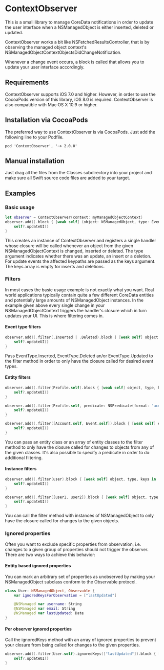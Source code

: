 ContextObserver
======
This is a small library to manage CoreData notifications in order to update the user interface when a NSManagedObject is either inserted, deleted or updated.

ContextObserver works a bit like NSFetchedResultsController, that is by observing the managed object context's NSManagedObjectContextObjectsDidChangeNotification.

Whenever a change event occurs, a block is called that allows you to update your user interface accordingly.

## Requirements
ContextObserver supports iOS 7.0 and higher. However, in order to use the CocoaPods version of this library, iOS 8.0 is required. ContextObserver is also compatible with Mac OS X 10.9 or higher.

## Installation via CocoaPods
The preferred way to use ContextObserver is via CocoaPods. Just add the following line to your Podfile.
```
pod 'ContextObserver', '~> 2.0.0'
```

## Manual installation
Just drag all the files from the Classes subdirectory into your project and make sure all Swift source code files are added to your target.

## Examples
### Basic usage
```swift
let observer = ContextObserver(context: myManagedObjectContext)
observer.add().block { [weak self] (object: NSManagedObject, type: EventType, keys: [String]) in
	self?.updateUI()
}
```
This creates an instance of ContextObserver and registers a single handler whose closure will be called whenever an object from the given NSManagedObjectContext is changed, inserted or deleted. The type argument indicates whether there was an update, an insert or a deletion. For update events the affected keypaths are passed as the keys argument. The keys array is empty for inserts and deletions.

### Filters
In most cases the basic usage example is not exactly what you want. Real world applications typically contain quite a few different CoreData entities and potentially large amounts of NSManagedObject instances. In the example given above every single change in your NSManagedObjectContext triggers the handler's closure which in turn updates your UI. This is where filtering comes in.

#### Event type filters
```swift
observer.add().filter(.Inserted | .Deleted).block { [weak self] object, type, keys in
	self?.updateUI()
}
```
Pass EventType.Inserted, EventType.Deleted an/or EventType.Updated to the filter method in order to only have the closure called for desired event types.

#### Entity filters
```swift
observer.add().filter(Profile.self).block { [weak self] object, type, keys in
	self?.updateUI()
}

observer.add().filter(Profile.self, predicate: NSPredicate(format: "accountId = 1")).block { [weak self] object, type, keys in
	self?.updateUI()
}

observer.add().filter([Account.self, Event.self]).block { [weak self] object, type, keys in
	self?.updateUI()
}
```
You can pass an entity class or an array of entity classes to the filter method to only have the closure called for changes to objects from any of the given classes. It's also possible to specify a predicate in order to do additional filtering.

#### Instance filters
```swift
observer.add().filter(user).block { [weak self] object, type, keys in
	self?.updateUI()
}

observer.add().filter([user1, user2]).block { [weak self] object, type, keys in
	self?.updateUI()
}
```
You can call the filter method with instances of NSManagedObject to only have the closure called for changes to the given objects.

### Ignored properties
Often you want to exclude specific properties from observation, i.e. changes to a given group of properties should not trigger the observer. There are two ways to achieve this behavior:

#### Entity based ignored properties
You can mark an arbitrary set of properties as unobserved by making your NSManagedObject subclass conform to the Observable protocol.
```swift
class User: NSManagedObject, Observable {
	var ignoredKeysForObservation = ["lastUpdated"]

	@NSManaged var username: String
	@NSManaged var email: String
	@NSManaged var lastUpdated: Date
}
```

#### Per observer ignored properties
Call the ignoredKeys method with an array of ignored properties to prevent your closure from being called for changes to the given properties.
```swift
observer.add().filter(User.self).ignoredKeys(["lastUpdated"]).block { [weak self] object, type, keys in
	self?.updateUI()
}
```
